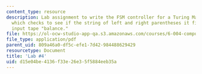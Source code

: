 ```yaml
---
content_type: resource
description: Lab assignment to write the FSM controller for a Turing Machine (TM)
  which checks to see if the string of left and right parentheses it finds on its
  input tape "balance."
file: https://ol-ocw-studio-app-qa.s3.amazonaws.com/courses/6-004-computation-structures-spring-2009/d15e04be4136f33e26e35f5884eeb35a_MIT6_004s09_lab04.pdf
file_type: application/pdf
parent_uid: 809a46a0-df5c-efe1-7d42-984488629429
resourcetype: Document
title: 'Lab #4'
uid: d15e04be-4136-f33e-26e3-5f5884eeb35a
---
```

